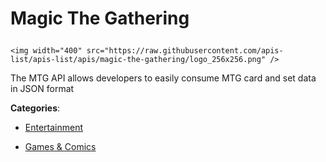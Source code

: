 # Magic The Gathering<p align="center">
    <img width="400" src="https://raw.githubusercontent.com/apis-list/apis-list/apis/magic-the-gathering/logo_256x256.png" />
</p>

The MTG API allows developers to easily consume MTG card and set data in JSON format

**Categories**:

- [Entertainment](https://github/apis-list/apis-list#entertainment)

- [Games & Comics](https://github/apis-list/apis-list#games-and-comics)





